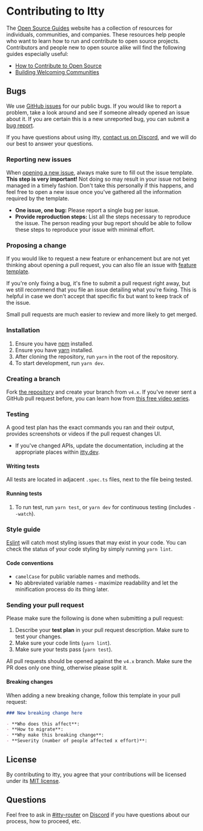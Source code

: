 # Contributing to Itty

The [Open Source Guides](https://opensource.guide/) website has a collection of resources for individuals, communities, and companies. These resources help people who want to learn how to run and contribute to open source projects. Contributors and people new to open source alike will find the following guides especially useful:

- [How to Contribute to Open Source](https://opensource.guide/how-to-contribute/)
- [Building Welcoming Communities](https://opensource.guide/building-community/)

## Bugs

We use [GitHub issues](https://github.com/kwhitley/itty-router/issues) for our public bugs. If you would like to report a problem, take a look around and see if someone already opened an issue about it. If you are certain this is a new unreported bug, you can submit a [bug report](#reporting-new-issues).

If you have questions about using itty, [contact us on Discord](https://discord.com/channels/832353585802903572), and we will do our best to answer your questions.

### Reporting new issues

When [opening a new issue](https://github.com/kwhitley/itty-router/issues/new/choose), always make sure to fill out the issue template. **This step is very important!** Not doing so may result in your issue not being managed in a timely fashion. Don't take this personally if this happens, and feel free to open a new issue once you've gathered all the information required by the template.

- **One issue, one bug:** Please report a single bug per issue.
- **Provide reproduction steps:** List all the steps necessary to reproduce the issue. The person reading your bug report should be able to follow these steps to reproduce your issue with minimal effort.

### Proposing a change

If you would like to request a new feature or enhancement but are not yet thinking about opening a pull request, you can also file an issue with [feature template](https://github.com/kwhitley/itty-router/issues/new?template=feature_request.yml).

If you're only fixing a bug, it's fine to submit a pull request right away, but we still recommend that you file an issue detailing what you're fixing. This is helpful in case we don't accept that specific fix but want to keep track of the issue.

Small pull requests are much easier to review and more likely to get merged.

### Installation

1. Ensure you have [npm](https://www.npmjs.com/get-npm) installed.
1. Ensure you have [yarn](https://classic.yarnpkg.com/lang/en/docs/install) installed.
1. After cloning the repository, run `yarn` in the root of the repository.
1. To start development, run `yarn dev`.

### Creating a branch

Fork [the repository](https://github.com/kwhitley/itty-router) and create your branch from `v4.x`. If you've never sent a GitHub pull request before, you can learn how from [this free video series](https://egghead.io/courses/how-to-contribute-to-an-open-source-project-on-github).

### Testing

A good test plan has the exact commands you ran and their output, provides screenshots or videos if the pull request changes UI.

- If you've changed APIs, update the documentation, including at the appropriate places within [itty.dev](https://itty.dev/itty-router).

#### Writing tests

All tests are located in adjacent `.spec.ts` files, next to the file being tested.

#### Running tests

1. To run test, run `yarn test`, or `yarn dev` for continuous testing (includes `--watch`).

### Style guide

[Eslint](https://eslint.org) will catch most styling issues that may exist in your code. You can check the status of your code styling by simply running `yarn lint`.

#### Code conventions

- `camelCase` for public variable names and methods.
- No abbreviated variable names - maximize readability and let the minification process do its thing later.

### Sending your pull request

Please make sure the following is done when submitting a pull request:

1. Describe your **test plan** in your pull request description. Make sure to test your changes.
1. Make sure your code lints (`yarn lint`).
1. Make sure your tests pass (`yarn test`).

All pull requests should be opened against the `v4.x` branch. Make sure the PR does only one thing, otherwise please split it.

#### Breaking changes

When adding a new breaking change, follow this template in your pull request:

```md
### New breaking change here

- **Who does this affect**:
- **How to migrate**:
- **Why make this breaking change**:
- **Severity (number of people affected x effort)**:
```

## License

By contributing to itty, you agree that your contributions will be licensed under its [MIT license](https://github.com/kwhitley/itty-router/blob/master/LICENSE).

## Questions

Feel free to ask in [#itty-router](https://discord.com/channels/832353585802903572) on [Discord](https://discord.com/channels/832353585802903572) if you have questions about our process, how to proceed, etc.
